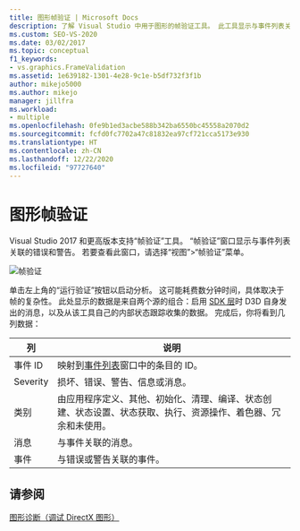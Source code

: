 ```yaml
---
title: 图形帧验证 | Microsoft Docs
description: 了解 Visual Studio 中用于图形的帧验证工具。 此工具显示与事件列表关联的错误和警告。
ms.custom: SEO-VS-2020
ms.date: 03/02/2017
ms.topic: conceptual
f1_keywords:
- vs.graphics.FrameValidation
ms.assetid: 1e639182-1301-4e28-9c1e-b5df732f3f1b
author: mikejo5000
ms.author: mikejo
manager: jillfra
ms.workload:
- multiple
ms.openlocfilehash: 0fe9b1ed3acbe588b342ba6550bc45558a2070d2
ms.sourcegitcommit: fcfd0fc7702a47c81832ea97cf721cca5173e930
ms.translationtype: HT
ms.contentlocale: zh-CN
ms.lasthandoff: 12/22/2020
ms.locfileid: "97727640"
---
```

# <a name="graphics-frame-validation"></a>图形帧验证
<!-- VERSIONLESS -->
Visual Studio 2017 和更高版本支持“帧验证”工具。  “帧验证”窗口显示与事件列表关联的错误和警告。  若要查看此窗口，请选择“视图”>“帧验证”菜单。

![帧验证](media/gfx_diag_frame_validation.png)

单击左上角的“运行验证”按钮以启动分析。  这可能耗费数分钟时间，具体取决于帧的复杂性。  此处显示的数据是来自两个源的组合：启用 [SDK 层](/windows/desktop/direct3d11/overviews-direct3d-11-devices-layers)时 D3D 自身发出的消息，以及从该工具自己的内部状态跟踪收集的数据。 完成后，你将看到几列数据：

| **列** | **说明** |
|------------| - |
| 事件 ID | 映射到[事件列表](graphics-event-list.md)窗口中的条目的 ID。 |
| Severity | 损坏、错误、警告、信息或消息。 |
| 类别 | 由应用程序定义、其他、初始化、清理、编译、状态创建、状态设置、状态获取、执行、资源操作、着色器、冗余和未使用。 |
| 消息 | 与事件关联的消息。 |
| 事件 | 与错误或警告关联的事件。 |

## <a name="see-also"></a>请参阅
[图形诊断（调试 DirectX 图形）](visual-studio-graphics-diagnostics.md)
<!-- /VERSIONLESS -->